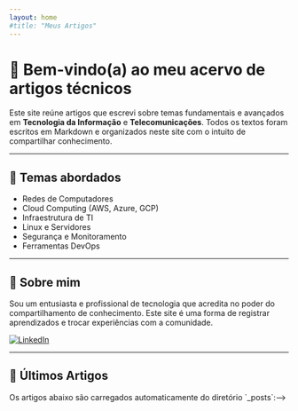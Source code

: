 ```yaml
---
layout: home
#title: "Meus Artigos"
---
```


# 👋 Bem-vindo(a) ao meu acervo de artigos técnicos

Este site reúne artigos que escrevi sobre temas fundamentais e avançados em **Tecnologia da Informação** e **Telecomunicações**. Todos os textos foram escritos em Markdown e organizados neste site com o intuito de compartilhar conhecimento.

---

## 🧠 Temas abordados

- Redes de Computadores
- Cloud Computing (AWS, Azure, GCP)
- Infraestrutura de TI
- Linux e Servidores
- Segurança e Monitoramento
- Ferramentas DevOps

---

## 🙋 Sobre mim

Sou um entusiasta e profissional de tecnologia que acredita no poder do compartilhamento de conhecimento. Este site é uma forma de registrar aprendizados e trocar experiências com a comunidade.

[![LinkedIn](https://cdn.jsdelivr.net/gh/simple-icons/simple-icons/icons/linkedin.svg)](https://www.linkedin.com/in/jacivaldocarvalho/)


---

## 📑 Últimos Artigos

<!--> Os artigos abaixo são carregados automaticamente do diretório `_posts`:-->

<!-- Jekyll com tema `minima` gera a lista automaticamente -->
